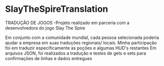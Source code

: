 # SlayTheSpireTranslation

TRADUÇÃO DE JOGOS
-Projeto realizado em parceria com a desenvolvedora do jogo Slay The Spire

Em conjunto com a comunidade mundial, cada pessoa selecionada poderia ajudar a empresa em suas traduções regionais/ locais. Minha participação foi em traduzir especificamente as poções e algumas HUD's restantes
Em arquivos JSON, foi realizados a tradução e testes de gets e sets para confirmações de linhas e dados entregues
